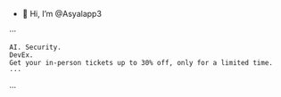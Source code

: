 - 👋 Hi, I’m @Asyalapp3

···
```
AI. Security.
DevEx.
Get your in-person tickets up to 30% off, only for a limited time.
···
```
···
